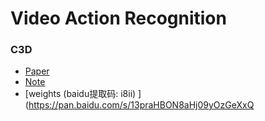 # Video Action Recognition

### C3D
+ [Paper](https://link.zhihu.com/?target=https%3A//www.cv-foundation.org/openaccess/content_iccv_2015/papers/Tran_Learning_Spatiotemporal_Features_ICCV_2015_paper.pdf)
+ [Note](https://zhuanlan.zhihu.com/p/443813567)
+ [weights (baidu提取码: i8ii) ](https://pan.baidu.com/s/13praHBON8aHj09yOzGeXxQ 

